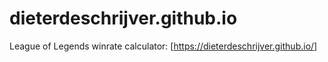 # dieterdeschrijver.github.io

League of Legends winrate calculator: [https://dieterdeschrijver.github.io/]
